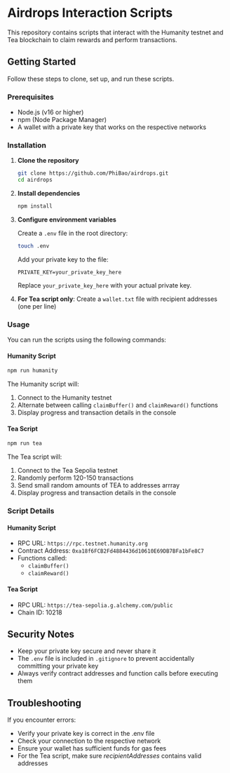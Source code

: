 # Airdrops Interaction Scripts

This repository contains scripts that interact with the Humanity testnet and Tea blockchain to claim rewards and perform transactions.

## Getting Started

Follow these steps to clone, set up, and run these scripts.

### Prerequisites

- Node.js (v16 or higher)
- npm (Node Package Manager)
- A wallet with a private key that works on the respective networks

### Installation

1. **Clone the repository**
   ```sh
   git clone https://github.com/PhiBao/airdrops.git
   cd airdrops
   ```

2. **Install dependencies**
   ```sh
   npm install
   ```

3. **Configure environment variables**
   
   Create a `.env` file in the root directory:
   ```sh
   touch .env
   ```
   
   Add your private key to the file:
   ```
   PRIVATE_KEY=your_private_key_here
   ```
   Replace `your_private_key_here` with your actual private key.

4. **For Tea script only**: Create a `wallet.txt` file with recipient addresses (one per line)

### Usage

You can run the scripts using the following commands:

#### Humanity Script

```sh
npm run humanity
```

The Humanity script will:
1. Connect to the Humanity testnet
3. Alternate between calling `claimBuffer()` and `claimReward()` functions
4. Display progress and transaction details in the console

#### Tea Script

```sh
npm run tea
```

The Tea script will:
1. Connect to the Tea Sepolia testnet
2. Randomly perform 120-150 transactions
3. Send small random amounts of TEA to addresses arrray
4. Display progress and transaction details in the console

### Script Details

#### Humanity Script
- RPC URL: `https://rpc.testnet.humanity.org`
- Contract Address: `0xa18f6FCB2Fd4884436d10610E69DB7BFa1bFe8C7`
- Functions called:
  - `claimBuffer()`
  - `claimReward()`

#### Tea Script
- RPC URL: `https://tea-sepolia.g.alchemy.com/public`
- Chain ID: 10218

## Security Notes

- Keep your private key secure and never share it
- The `.env` file is included in `.gitignore` to prevent accidentally committing your private key
- Always verify contract addresses and function calls before executing them

## Troubleshooting

If you encounter errors:
- Verify your private key is correct in the .env file
- Check your connection to the respective network
- Ensure your wallet has sufficient funds for gas fees
- For the Tea script, make sure *recipientAddresses* contains valid addresses
